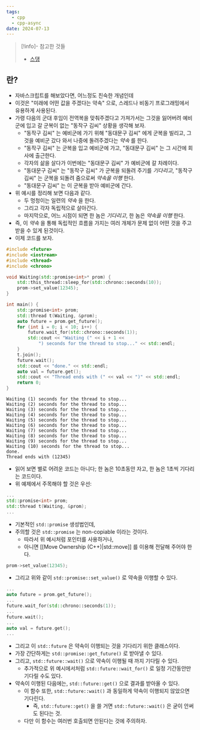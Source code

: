 ```yaml
---
tags:
  - cpp
  - cpp-async
date: 2024-07-13
---
```

> [!info]- 참고한 것들
> - [스댕](https://stackoverflow.com/a/12335206)

## 란?

- 자바스크립트를 해보았다면, 어느정도 친숙한 개념인데
- 이것은 "미래에 어떤 값을 주겠다는 약속" 으로, 스레드나 비동기 프로그래밍에서 유용하게 사용된다.
- 가령 다음의 군대 후임이 전역복을 맞춰주겠다고 가져가서는 그것을 잃어버려 예비군에 입고 갈 군복이 없는 "동작구 김씨" 상황을 생각해 보자.
	- "동작구 김씨" 는 예비군에 가기 위해 "동대문구 김씨" 에게 군복을 빌리고, 그것을 예비군 갔다 와서 나중에 돌려주겠다는 *약속* 를 한다.
	- "동작구 김씨" 는 군복을 입고 예비군에 가고, "동대문구 김씨" 는 그 시간에 회사에 출근한다.
	- 각자의 삶을 살다가 이번에는 "동대문구 김씨" 가 예비군에 갈 차례이다.
	- "동대문구 김씨" 는 "동작구 김씨" 가 군복을 되돌려 주기를 *기다리고*, "동작구 김씨" 는 군복을 되돌려 줌으로써 *약속을 이행* 한다.
	- "동대문구 김씨" 는 이 군복을 받아 예비군에 간다.
- 위 예시를 정리해 보면 다음과 같다.
	- 두 멍청이는 일련의 *약속* 을 한다.
	- 그리고 각자 독립적으로 살아간다.
	- 마지막으로, 어느 시점이 되면 한 놈은 *기다리고*, 한 놈은 *약속을 이행* 한다.
- 즉, 이 *약속* 을 통해 독립적인 흐름을 가지는 여러 개체가 문제 없이 어떤 것을 주고받을 수 있게 된것이다.
- 이제 코드를 보자.

```cpp
#include <future>
#include <iostream>
#include <thread>
#include <chrono>

void Waiting(std::promise<int>* prom) {
	std::this_thread::sleep_for(std::chrono::seconds(10));
	prom->set_value(12345);
}

int main() {
	std::promise<int> prom;
	std::thread t(Waiting, &prom);
	auto future = prom.get_future();
	for (int i = 0; i < 10; i++) {
		future.wait_for(std::chrono::seconds(1));
		std::cout << "Waiting (" << i + 1 <<
			") seconds for the thread to stop..." << std::endl;
	}
	t.join();
	future.wait();
	std::cout << "done." << std::endl;
	auto val = future.get();
	std::cout << "Thread ends with (" << val << ")" << std::endl;
	return 0;
}
```

```
Waiting (1) seconds for the thread to stop...
Waiting (2) seconds for the thread to stop...
Waiting (3) seconds for the thread to stop...
Waiting (4) seconds for the thread to stop...
Waiting (5) seconds for the thread to stop...
Waiting (6) seconds for the thread to stop...
Waiting (7) seconds for the thread to stop...
Waiting (8) seconds for the thread to stop...
Waiting (9) seconds for the thread to stop...
Waiting (10) seconds for the thread to stop...
done.
Thread ends with (12345)
```

- 읽어 보면 별로 어려운 코드는 아니다; 한 놈은 10초동안 자고, 한 놈은 1초씩 기다리는 코드이다.
- 위 예제에서 주목해야 할 것은 우선:

```cpp title="Line: 12-13"
...
std::promise<int> prom;
std::thread t(Waiting, &prom);
...
```

- 기본적인 `std::promise` 생성법인데,
- 주의할 것은 `std::promise` 는 non-copiable 이라는 것이다.
	- 따라서 위 예시처럼 포인터를 사용하거나,
	- 아니면 [[Move Ownership (C++)|std::move]] 를 이용해 전달해 주어야 한다.

```cpp title="Line: 8"
prom->set_value(12345);
```

- 그리고 위와 같이 `std::promise::set_value()` 로 약속을 이행할 수 있다.

```cpp title="Line: 14,16,21,23"
...
auto future = prom.get_future();
...
future.wait_for(std::chrono::seconds(1));
...
future.wait();
...
auto val = future.get();
...
```

- 그리고 이 `std::future` 은 약속이 이행되는 것을 기다리기 위한 클래스이다.
- 가장 간단하게는 `std::promise::get_future()` 로 받아낼 수 있다.
- 그리고, `std::future::wait()` 으로 약속이 이행될 때 까지 기다릴 수 있다.
	- 추가적으로 위 예시에서처럼 `std::future::wait_for()` 로 일정 기간동안만 기다릴 수도 있다.
- 약속이 이행된 다음에는, `std::future::get()` 으로 결과를 받아올 수 있다.
	- 이 함수 또한, `std::future::wait()` 과 동일하게 약속이 이행되지 않았으면 기다린다.
		- 즉, `std::future::get()` 을 쓸 거면 `std::future::wait()` 은 굳이 안써도 된다는 것.
	- 다만 이 함수는 여러번 호출되면 안된다는 것에 주의하자.